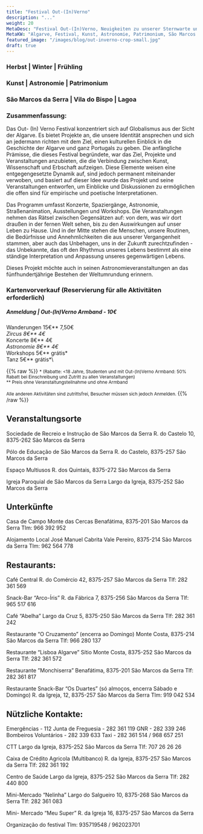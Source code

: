 ```yaml
---
title: "Festival Out-(In)Verno"
description: "..."
weight: 20
MetaDesc: "Festival Out-(In)Verno, Neuigkeiten zu unserer Sternwarte und Astronomie im Allgemeinen"
MetaKW: "Algarve, Festival, Kunst, Astronomie, Patrimonium, São Marcos da Serra, Vila do Bispo, Lagoa"
featured_image: "/images/blog/out-inverno-crop-small.jpg"
draft: true
---
```


### Herbst | Winter | Frühling
### Kunst | Astronomie | Patrimonium
### São Marcos da Serra | Vila do Bispo | Lagoa
### Zusammenfassung:

Das Out- (In) Verno Festival konzentriert sich auf Globalismus aus der Sicht der Algarve.
Es bietet Projekte an, die unsere Identität ansprechen und sich an jedermann richten
mit dem Ziel, einen kulturellen Einblick in die Geschichte der Algarve und ganz Portugals zu geben.
Die anfängliche Prämisse, die dieses Festival begründete, war das Ziel, Projekte und Veranstaltungen
anzubieten, die die Verbindung zwischen Kunst, Wissenschaft und Erbschaft aufzeigen.
Diese Elemente weisen eine entgegengesetzte Dynamik auf, sind jedoch permanent miteinander verwoben,
und basiert auf dieser Idee wurde das Projekt und seine Veranstaltungen entworfen, um Einblicke und
Diskussionen zu ermöglichen die offen sind für empirische und poetische Interpretationen.

Das Programm umfasst Konzerte, Spaziergänge, Astronomie, Straßenanimation, Ausstellungen und
Workshops.
Die Veranstaltungen nehmen das Rätsel zwischen Gegensätzen auf: von dem, was wir dort draußen in der fernen
Welt sehen, bis zu den Auswirkungen auf unser Leben zu Hause.
Und in der Mitte stehen die Menschen, unsere Routinen, die Bedürfnisse und Annehmlichkeiten die aus
unserer Vergangenheit stammen, aber auch das Unbehagen, uns in der Zukunft zurechtzufinden - das Unbekannte, das oft den Rhythmus
unseres Lebens bestimmt als eine ständige Interpretation und Anpassung unseres gegenwärtigen Lebens.

Dieses Projekt möchte auch in seinen Astronomieveranstaltungen an das fünfhundertjährige Bestehen der Weltumrundung erinnern.

### Kartenvorverkauf (Reservierung für alle Aktivitäten erforderlich)


##### Anmeldung | Out-(In)Verno Armband - 10€


Wanderungen  15€**         7,50€*\
Zircus               8€**        4€*\
Koncerte       8€**           4€*\
Astronomie     8€**         4€*\
Workshops          5€**           grátis*\
Tanz               5€**           grátis*\

{{% raw %}}
<small>
\* (Rabatte:  <18 Jahre, Studenten und mit Out-(In)Verno Armband: 50% Rabatt bei Einschreibung und Zutritt zu allen Veranstaltungen)\
** Preis ohne Veranstaltungsteilnahme und ohne Armband

Alle anderen Aktivitäten sind zutrittsfrei, Besucher müssen sich jedoch Anmelden.
</small>
{{% /raw %}}


## Veranstaltungsorte

Sociedade de Recreio e Instrução de São Marcos da Serra
R. do Castelo 10, 8375-262 São Marcos da Serra

Pólo de Educação de São Marcos da Serra
R. do Castelo, 8375-257 São Marcos da Serra

Espaço Multiusos
R. dos Quintais, 8375-272 São Marcos da Serra

Igreja Paroquial de São Marcos da Serra
Largo da Igreja, 8375-252 São Marcos da Serra

## Unterkünfte

Casa de Campo Monte das Cercas
Benafátima, 8375-201 São Marcos da Serra
Tlm: 966 392 952

Alojamento Local José Manuel Cabrita
Vale Pereiro, 8375-214 São Marcos da Serra
Tlm: 962 564 778

## Restaurants:

Café Central
R. do Comércio 42, 8375-257 São Marcos da Serra
Tlf: 282 361 569

Snack-Bar “Arco-Íris”
R. da Fábrica 7, 8375-256 São Marcos da Serra
Tlf: 965 517 616

Café “Abelha”
Largo da Cruz 5, 8375-250 São Marcos da Serra
Tlf: 282 361 242

Restaurante “O Cruzamento” (encerra ao Domingo)
Monte Costa, 8375-214 São Marcos da Serra
Tlf: 966 280 137

Restaurante “Lisboa Algarve”
Sítio Monte Costa, 8375-252 São Marcos da Serra
Tlf: 282 361 572

Restaurante ”Monchiserra”
Benafátima, 8375-201 São Marcos da Serra
Tlf: 282 361 817

Restaurante Snack-Bar “Os Duartes” (só almoços, encerra Sábado e Domingo)
R. da Igreja, 12, 8375-257 São Marcos da Serra
Tlm: 919 042 534


## Nützliche Kontakte:

Emergências - 112
Junta de Freguesia - 282 361 119
GNR - 282 339 246
Bombeiros Voluntários  - 282 339 633
Taxi - 282 361 514 / 968 657 251

CTT
Largo da Igreja, 8375-252 São Marcos da Serra
Tlf: 707 26 26 26

Caixa de Crédito Agricola (Multibanco)
R. da Igreja, 8375-257 São Marcos da Serra
Tlf: 282 361 192

Centro de Saúde
Largo da Igreja, 8375-252 São Marcos da Serra
Tlf: 282 440 800

Mini-Mercado “Nelinha”
Largo do Salgueiro 10, 8375-268 São Marcos da Serra
Tlf: 282 361 083

Mini- Mercado “Meu Super”
R. da Igreja 16, 8375-257 São Marcos da Serra

Organização do festival
Tlm: 935719548 / 962023701
